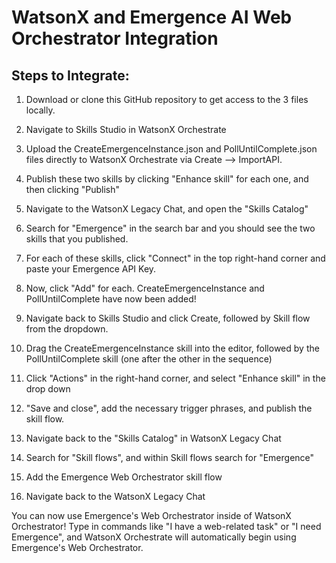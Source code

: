 # WatsonX and Emergence AI Web Orchestrator Integration

## Steps to Integrate:
1. Download or clone this GitHub repository to get access to the 3 files locally.

2. Navigate to Skills Studio in WatsonX Orchestrate

3. Upload the CreateEmergenceInstance.json and PollUntilComplete.json files directly to WatsonX Orchestrate via Create --> ImportAPI.

4. Publish these two skills by clicking "Enhance skill" for each one, and then clicking "Publish"

5. Navigate to the WatsonX Legacy Chat, and open the "Skills Catalog"

6. Search for "Emergence" in the search bar and you should see the two skills that you published.

7. For each of these skills, click "Connect" in the top right-hand corner and paste your Emergence API Key.

8. Now, click "Add" for each. CreateEmergenceInstance and PollUntilComplete have now been added!

9. Navigate back to Skills Studio and click Create, followed by Skill flow from the dropdown.

10. Drag the CreateEmergenceInstance skill into the editor, followed by the PollUntilComplete skill (one after the other in the sequence)

11. Click "Actions" in the right-hand corner, and select "Enhance skill" in the drop down

12. "Save and close", add the necessary trigger phrases, and publish the skill flow.

13. Navigate back to the "Skills Catalog" in WatsonX Legacy Chat

14. Search for "Skill flows", and within Skill flows search for "Emergence"

15. Add the Emergence Web Orchestrator skill flow 

16. Navigate back to the WatsonX Legacy Chat


You can now use Emergence's Web Orchestrator inside of WatsonX Orchestrator! Type in commands like "I have a web-related task" or "I need Emergence", and WatsonX Orchestrate will automatically begin using Emergence's Web Orchestrator.

